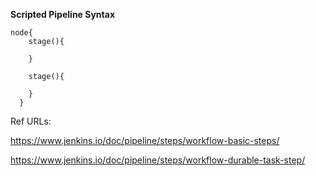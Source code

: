 **Scripted Pipeline Syntax**

    node{        
        stage(){
            
        }
            
        stage(){
        
        }
      }

Ref URLs: 

https://www.jenkins.io/doc/pipeline/steps/workflow-basic-steps/

https://www.jenkins.io/doc/pipeline/steps/workflow-durable-task-step/

